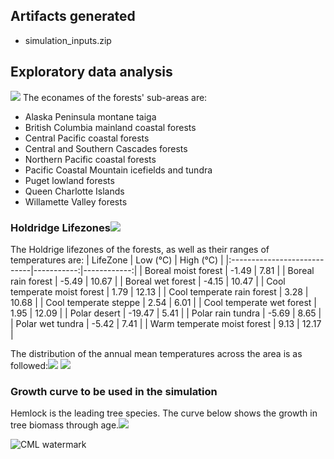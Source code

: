 ## Artifacts generated

*   simulation_inputs.zip

## Exploratory data analysis

![](https://asset.cml.dev/5729bdaaf8ead30ccdd7dd57e623ddaee2d74949?cml=png&cache-bypass=a5d1c6c1-f465-4b54-b2cd-402b8446b93e)
The econames of the forests' sub-areas are:

*   Alaska Peninsula montane taiga
*   British Columbia mainland coastal forests
*   Central Pacific coastal forests
*   Central and Southern Cascades forests
*   Northern Pacific coastal forests
*   Pacific Coastal Mountain icefields and tundra
*   Puget lowland forests
*   Queen Charlotte Islands
*   Willamette Valley forests

### Holdridge Lifezones![](https://asset.cml.dev/ec8954454720b1b5180e96667aa1e4f25a50f5a3?cml=png&cache-bypass=ec7fec26-7a8b-46fc-83f4-66cad8df1e7d)

The Holdrige lifezones of the forests, as well as their ranges of temperatures are:
| LifeZone                    |   Low (°C) |   High (°C) |
|:----------------------------|-----------:|------------:|
| Boreal moist forest         |      -1.49 |        7.81 |
| Boreal rain forest          |      -5.49 |       10.67 |
| Boreal wet forest           |      -4.15 |       10.47 |
| Cool temperate moist forest |       1.79 |       12.13 |
| Cool temperate rain forest  |       3.28 |       10.68 |
| Cool temperate steppe       |       2.54 |        6.01 |
| Cool temperate wet forest   |       1.95 |       12.09 |
| Polar desert                |     -19.47 |        5.41 |
| Polar rain tundra           |      -5.69 |        8.65 |
| Polar wet tundra            |      -5.42 |        7.41 |
| Warm temperate moist forest |       9.13 |       12.17 |

The distribution of the annual mean temperatures across the area is as followed:![](https://asset.cml.dev/9e8021f1fc5c89b9f51b29bb21e9d54b6db2e829?cml=png&cache-bypass=91397723-4da5-48f7-bf04-c634565065a4)
![](https://asset.cml.dev/0ceaed4a5d7324b08090692962d1e0ae46ffaf32?cml=png&cache-bypass=8853afbf-df21-4ee6-a1da-20cc77f1a4f6)

### Growth curve to be used in the simulation

Hemlock is the leading tree species. The curve below shows the growth in tree biomass through age.![](https://asset.cml.dev/35520f7d4c40827e6e9fc210f3fd20aa7e55d050?cml=png&cache-bypass=08f16e1e-3140-4608-9dc9-2d5649eb6996)

![](https://cml.dev/watermark.png#7fc45fca930c7367ecfa87b1921a69fbeb55ff47 "CML watermark")
